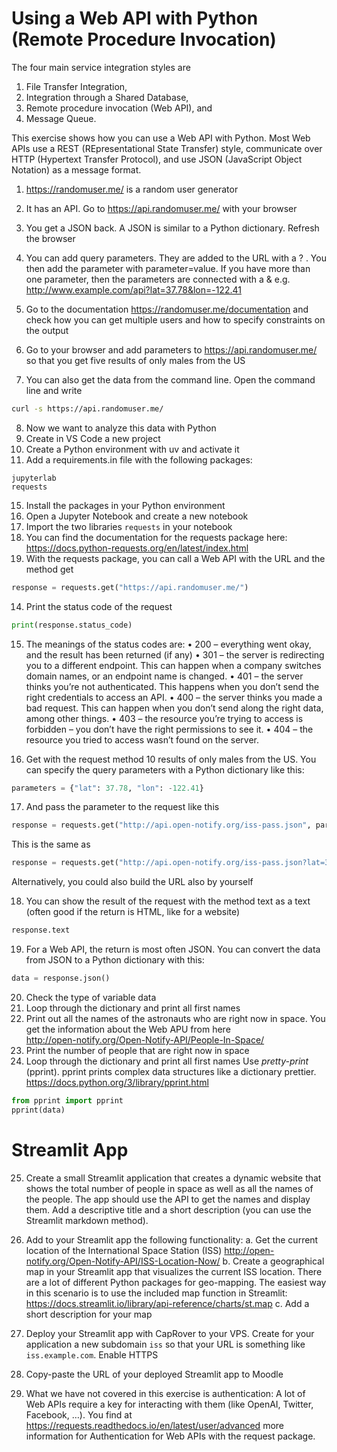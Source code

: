 # Using a Web API with Python (Remote Procedure Invocation)

The four main service integration styles are
1.	File Transfer Integration,
2.	Integration through a Shared Database,
3.	Remote procedure invocation (Web API), and
4.	Message Queue.

This exercise shows how you can use a Web API with Python. Most Web APIs use a REST (REpresentational State Transfer) style, communicate over HTTP (Hypertext Transfer Protocol), and use JSON (JavaScript Object Notation) as a message format. 

1.	https://randomuser.me/ is a random user generator 
2.	It has an API. Go to https://api.randomuser.me/ with your browser
3.	You get a JSON back. A JSON is similar to a Python dictionary.  Refresh the browser
4.	You can add query parameters. They are added to the URL with a ? . You then add the parameter with parameter=value. If you have more than one parameter, then the parameters are connected with a & e.g.
	http://www.example.com/api?lat=37.78&lon=-122.41

5.	Go to the documentation https://randomuser.me/documentation and check how you can get multiple users and how to specify constraints on the output

6.	Go to your browser and add parameters to https://api.randomuser.me/ so that you get five results of only males from the US
7.	You can also get the data from the command line. Open the command line and write

```bash
curl -s https://api.randomuser.me/
```

8.	Now we want to analyze this data with Python
9.	Create in VS Code a new project
10.	Create a Python environment with uv and activate it
12.	Add a requirements.in file with the following packages:
```
jupyterlab
requests
```
15.	Install the packages in your Python environment
16.	Open a Jupyter Notebook and create a new notebook
17.	Import the two libraries `requests` in your notebook
18.	You can find the documentation for the requests package here:
 https://docs.python-requests.org/en/latest/index.html
19.	With the requests package, you can call a Web API with the URL and the method get
```python
response = requests.get("https://api.randomuser.me/")
```
14.	Print the status code of the request
```python
print(response.status_code)
```
15.	The meanings of the status codes are:
•	200 – everything went okay, and the result has been returned (if any)
•	301 – the server is redirecting you to a different endpoint. This can happen when a company switches domain names, or an endpoint name is changed.
•	401 – the server thinks you’re not authenticated. This happens when you don’t send the right credentials to access an API.
•	400 – the server thinks you made a bad request. This can happen when you don’t send along the right data, among other things.
•	403 – the resource you’re trying to access is forbidden – you don’t have the right permissions to see it.
•	404 – the resource you tried to access wasn’t found on the server.

16.	Get with the request method 10 results of only males from the US. You can specify the query parameters with a Python dictionary like this:
```python
parameters = {"lat": 37.78, "lon": -122.41}
```
17.	And pass the parameter to the request like this
```python
response = requests.get("http://api.open-notify.org/iss-pass.json", params=parameters)
```
This is the same as 
```python
response = requests.get("http://api.open-notify.org/iss-pass.json?lat=37.78&lon=-122.41")
```
Alternatively, you could also build the URL also by yourself

18.	You can show the result of the request with the method text as a text (often good if the return is HTML, like for a website)
```python
response.text
```
19.	For a Web API, the return is most often JSON. You can convert the data from JSON to a Python dictionary with this:
```python
data = response.json()
```
20.	Check the type of variable data
21.	Loop through the dictionary and print all first names
22.	Print out all the names of the astronauts who are right now in space. You get the information about the Web APU from here  
http://open-notify.org/Open-Notify-API/People-In-Space/ 
23.	Print the number of people that are right now in space
24.	Loop through the dictionary and print all first names
Use *pretty-print* (pprint). pprint prints complex data structures like a dictionary prettier.  https://docs.python.org/3/library/pprint.html 
```python
from pprint import pprint
pprint(data)
```

# Streamlit App

25.	Create a small Streamlit application that creates a dynamic website that shows the total number of people in space as well as all the names of the people. The app should use the API to get the names and display them. Add a descriptive title and a short description (you can use the Streamlit markdown method).

26.	Add to your Streamlit app the following functionality:
a.	Get the current location of the International Space Station (ISS)
http://open-notify.org/Open-Notify-API/ISS-Location-Now/ 
b.	Create a geographical map in your Streamlit app that visualizes the current ISS location. There are a lot of different Python packages for geo-mapping. The easiest way in this scenario is to use the included map function in Streamlit: 
https://docs.streamlit.io/library/api-reference/charts/st.map
c.	Add a short description for your map

27.	Deploy your Streamlit app with CapRover to your VPS.  Create for your application a new subdomain `iss` so that your URL is something like `iss.example.com`. Enable HTTPS

28.	Copy-paste the URL of your deployed Streamlit app to Moodle

29.	What we have not covered in this exercise is authentication: A lot of Web APIs require a key for interacting with them (like OpenAI, Twitter, Facebook, …). You find at 
https://requests.readthedocs.io/en/latest/user/advanced
more information for Authentication for Web APIs with the request package. 
